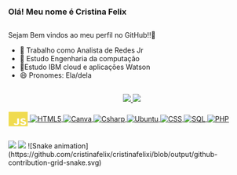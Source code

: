 ### Olá! Meu nome é Cristina Felix
##
Sejam Bem vindos ao meu perfil no GitHub!!👋


- 🔭 Trabalho como Analista de Redes Jr 
- 🌱 Estudo Engenharia da computação
- 🌱Estudo IBM cloud e aplicações Watson
- 😄 Pronomes: Ela/dela
##
<div align="center">
  <a href="https://github.com/cristinafelix">
  <img height="140em" src="https://github-readme-stats.vercel.app/api?username=cristinafelix&show_icons=true&theme=radical&include_all_commits=true&count_private=true"/>
  <img height="140em" src="https://github-readme-stats.vercel.app/api/top-langs/?username=cristinafelix&layout=compact&langs_count=7&theme=radical"/>
</div>
<div style="display: inline_block"><br>
  <img align="center" alt="Javascript" height="30" width="40" src="https://raw.githubusercontent.com/devicons/devicon/master/icons/javascript/javascript-plain.svg">
  <img align="center" alt="HTML5" height="30" width="40" src="https://cdn.jsdelivr.net/gh/devicons/devicon/icons/html5/html5-original.svg">
  <img align="center" alt="Canva" height="30" width="40" src="https://cdn.jsdelivr.net/gh/devicons/devicon/icons/canva/canva-original.svg">
  <img align="center" alt="Csharp" height="30" width="40" src="https://cdn.jsdelivr.net/gh/devicons/devicon/icons/csharp/csharp-original.svg">
  <img align="center" alt="Ubuntu" height="30" width="40" src="https://cdn.jsdelivr.net/gh/devicons/devicon/icons/ubuntu/ubuntu-plain.svg">
  <img align="center" alt="CSS" height="30" width="40" src="https://cdn.jsdelivr.net/gh/devicons/devicon/icons/css3/css3-original.svg">
  <img align="center" alt="SQL" height="30" width="40" src="https://cdn.jsdelivr.net/gh/devicons/devicon/icons/mysql/mysql-original.svg">
  <img align="center" alt="PHP" height="30" width="40" src="https://cdn.jsdelivr.net/gh/devicons/devicon/icons/php/php-plain.svg">


  </div>
  
  ##
  
  <div>
  <a href="https://www.linkedin.com/in/cristina-f-157243b4/" target="_blank"><img src="https://img.shields.io/badge/LinkedIn-0077B5?style=for-the-badge&logo=linkedin&logoColor=white"></a>
  <a href = "mailto:cristinafelixdemedeiros@hotmail.com"><img src="https://img.shields.io/badge/-Email-%23333?style=for-the-badge&logo=email&logoColor=white" target="_blank"></a>
     ![Snake animation](https://github.com/cristinafelix/cristinafelixi/blob/output/github-contribution-grid-snake.svg)
  </div>
  
